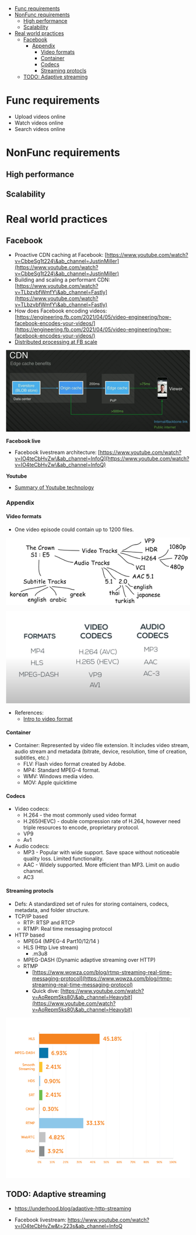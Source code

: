 - [Func requirements](#func-requirements)
- [NonFunc requirements](#nonfunc-requirements)
  - [High performance](#high-performance)
  - [Scalability](#scalability)
- [Real world practices](#real-world-practices)
  - [Facebook](#facebook)
    - [Appendix](#appendix)
      - [Video formats](#video-formats)
      - [Container](#container)
      - [Codecs](#codecs)
      - [Streaming protocls](#streaming-protocls)
  - [TODO: Adaptive streaming](#todo-adaptive-streaming)

# Func requirements
* Upload videos online
* Watch videos online
* Search videos online

# NonFunc requirements
## High performance
## Scalability

# Real world practices
## Facebook

* Proactive CDN caching at Facebook: [https://www.youtube.com/watch?v=CbbeSg1t224\&ab_channel=JustinMiller](https://www.youtube.com/watch?v=CbbeSg1t224\&ab_channel=JustinMiller)
* Building and scaling a performant CDN: [https://www.youtube.com/watch?v=TLbzvbfWmfY\&ab_channel=Fastly](https://www.youtube.com/watch?v=TLbzvbfWmfY\&ab_channel=Fastly)
* How does Facebook encoding videos: [https://engineering.fb.com/2021/04/05/video-engineering/how-facebook-encodes-your-videos/](https://engineering.fb.com/2021/04/05/video-engineering/how-facebook-encodes-your-videos/)
* [Distributed processing at FB scale](https://www.cs.princeton.edu/\~wlloyd/papers/sve-sosp17.pdf)

![](../.gitbook/assets/video_streaming_cdn_benefits.png)

**Facebook live**

* Facebook livestream architecture: [https://www.youtube.com/watch?v=IO4teCbHvZw\&ab_channel=InfoQ](https://www.youtube.com/watch?v=IO4teCbHvZw\&ab_channel=InfoQ)

**Youtube**

* [Summary of Youtube technology](https://medium.com/@martinomburajr/how-youtube-handles-streaming-4-000-000-000-daily-videos-without-a-hitch-8542741e957a)

### Appendix

#### Video formats

* One video episode could contain up to 1200 files. 

![](../.gitbook/assets//videostreaming_videocomponents.png)

![](../.gitbook/assets//youtube_video_format_codecs.png)

* References:
  * [Intro to video format](https://www.youtube.com/watch?v=XvoW-bwIeyY\&ab_channel=Qencode)

#### Container

* Container: Represented by video file extension. It includes video stream, audio stream and metadata (bitrate, device, resolution, time of creation, subtitles, etc.)  
  * FLV: Flash video format created by Adobe.
  * MP4: Standard MPEG-4 format.
  * WMV: Windows media video.
  * MOV: Apple quicktime

#### Codecs

* Video codecs: 
  * H.264 - the most commonly used video format
  * H.265(HEVC) - double compression rate of H.264, however need triple resources to encode, proprietary protocol. 
  * VP9
  * Av1 
* Audio codecs:
  * MP3 - Popular with wide support. Save space without noticeable quality loss. Limited functionality. 
  * AAC - Widely supported. More efficient than MP3. Limit on audio channel.
  * AC3 

#### Streaming protocls

* Defs: A standardized set of rules for storing containers, codecs, metadata, and folder structure. 
* TCP/IP based
  * RTP: RTSP and RTCP
  * RTMP: Real time messaging protocol
* HTTP based
  * MPEG4 (MPEG-4 Part10/12/14 )
  * HLS (Http Live stream)
    * .m3u8
  * MPEG-DASH (Dynamic adaptive streaming over HTTP)
  * RTMP
    * [https://www.wowza.com/blog/rtmp-streaming-real-time-messaging-protocol](https://www.wowza.com/blog/rtmp-streaming-real-time-messaging-protocol)
    * Quick dive: [https://www.youtube.com/watch?v=AoRepm5ks80\&ab_channel=Heavybit](https://www.youtube.com/watch?v=AoRepm5ks80\&ab_channel=Heavybit)

![](../.gitbook/assets//online_video_streamingprotocols_used.png)


## TODO: Adaptive streaming
* https://underhood.blog/adaptive-http-streaming

* Facebook livestream: https://www.youtube.com/watch?v=IO4teCbHvZw&t=223s&ab_channel=InfoQ